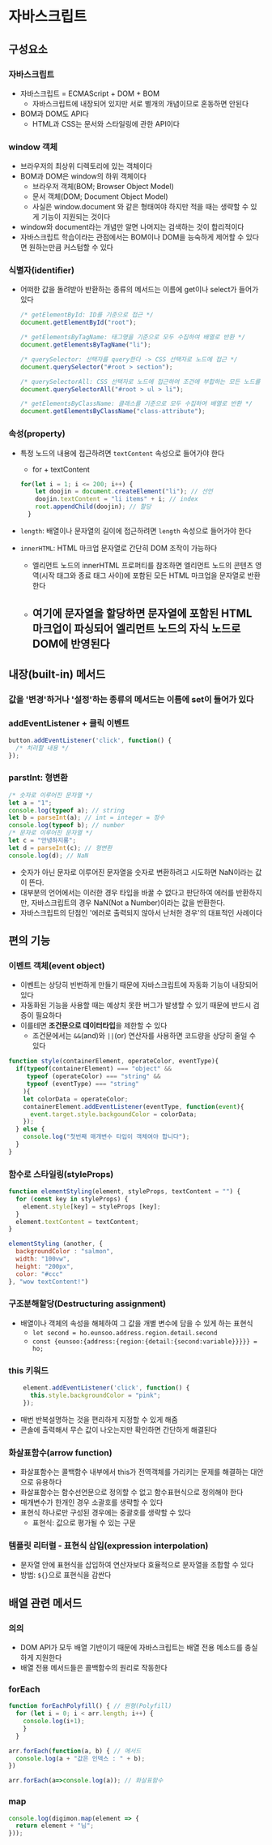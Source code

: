 # 자바스크립트 
## 구성요소
### 자바스크립트
- 자바스크립트 = ECMAScript + DOM + BOM
    - 자바스크립트에 내장되어 있지만 서로 별개의 개념이므로 혼동하면 안된다
- BOM과 DOM도 API다
    - HTML과 CSS는 문서와 스타일링에 관한 API이다

### window 객체
- 브라우저의 최상위 디렉토리에 있는 객체이다
- BOM과 DOM은 window의 하위 객체이다
    - 브라우저 객체(BOM; Browser Object Model)
    - 문서 객체(DOM; Document Object Model)
    - 사실은 window.document 와 같은 형태여야 하지만 적을 때는 생략할 수 있게 기능이 지원되는 것이다
- window와 document라는 개념만 알면 나머지는 검색하는 것이 합리적이다
- 자바스크립트 학습이라는 관점에서는 BOM이나 DOM을 능숙하게 제어할 수 있다면 원하는만큼 커스텀할 수 있다

### 식별자(identifier)
- 어떠한 값을 돌려받아 반환하는 종류의 메서드는 이름에 get이나 select가 들어가 있다
  ``` javascript
  /* getElementById: ID를 기준으로 접근 */
  document.getElementById("root");

  /* getElementsByTagName: 태그명을 기준으로 모두 수집하여 배열로 반환 */
  document.getElementsByTagName("li");

  /* querySelector: 선택자를 query한다 -> CSS 선택자로 노드에 접근 */
  document.querySelector("#root > section");

  /* querySelectorAll: CSS 선택자로 노드에 접근하여 조건에 부합하는 모든 노드를 반환 */
  document.querySelectorAll("#root > ul > li");

  /* getElementsByClassName: 클래스를 기준으로 모두 수집하여 배열로 반환 */
  document.getElementsByClassName("class-attribute");
  ```

### 속성(property)
- 특정 노드의 내용에 접근하려면 `textContent` 속성으로 들어가야 한다
  - for + textContent
  ```javascript
  for(let i = 1; i <= 200; i++) {
      let doojin = document.createElement("li"); // 선언
      doojin.textContent = "li items" + i; // index
      root.appendChild(doojin); // 할당
    }
  ```
- `length`: 배열이나 문자열의 길이에 접근하려면 `length` 속성으로 들어가야 한다

- `innerHTML`: HTML 마크업 문자열로 간단히 DOM 조작이 가능하다
  - 엘리먼트 노드의 innerHTML 프로퍼티를 참조하면 엘리먼트 노드의 콘텐츠 영역(시작 태그와 종료 태그 사이)에 포함된 모든 HTML 마크업을 문자열로 반환한다
  - 여기에 문자열을 할당하면 문자열에 포함된 HTML 마크업이 파싱되어 엘리먼트 노드의 자식 노드로 DOM에 반영된다
    - 

## 내장(built-in) 메서드
### 값을 '변경'하거나 '설정'하는 종류의 메서드는 이름에 set이 들어가 있다

### addEventListener + 클릭 이벤트
```javascript
button.addEventListener('click', function() {
  /* 처리할 내용 */
});
```
### parstInt: 형변환
```javascript
/* 숫자로 이루어진 문자열 */
let a = "1";
console.log(typeof a); // string
let b = parseInt(a); // int = integer = 정수
console.log(typeof b); // number
/* 문자로 이루어진 문자열 */
let c = "안녕하지롱";
let d = parseInt(c); // 형변환
console.log(d); // NaN
```
- 숫자가 아닌 문자로 이루어진 문자열을 숫자로 변환하려고 시도하면 NaN이라는 값이 뜬다. 
- 대부분의 언어에서는 이러한 경우 타입을 바꿀 수 없다고 판단하여 에러를 반환하지만, 자바스크립트의 경우 NaN(Not a Number)이라는 값을 반환한다. 
- 자바스크립트의 단점인 '에러로 출력되지 않아서 난처한 경우'의 대표적인 사례이다

## 편의 기능
### 이벤트 객체(event object)
- 이벤트는 상당히 빈번하게 만들기 때문에 자바스크립트에 자동화 기능이 내장되어 있다
- 자동화된 기능을 사용할 때는 예상치 못한 버그가 발생할 수 있기 때문에 반드시 검증이 필요하다
- 이를테면 **조건문으로 데이터타입**을 제한할 수 있다
  - 조건문에서는 `&&`(and)와 `||`(or) 연산자를 사용하면 코드량을 상당히 줄일 수 있다
```javascript
function style(containerElement, operateColor, eventType){
  if(typeof(containerElement) === "object" && 
     typeof (operateColor) === "string" &&
     typeof (eventType) === "string"
    ){
    let colorData = operateColor;
    containerElement.addEventListener(eventType, function(event){
      event.target.style.backgoundColor = colorData;
    });
  } else {
    console.log("첫번째 매개변수 타입이 객체여야 합니다");
  }
}
```

### 함수로 스타일링(styleProps)
```javascript
function elementStyling(element, styleProps, textContent = "") {
  for (const key in styleProps) { 
    element.style[key] = styleProps [key]; 
  } 
  element.textContent = textContent;
}

elementStyling (another, { 
  backgroundColor : "salmon", 
  width: "100vw", 
  height: "200px", 
  color: "#ccc" 
}, "wow textContent!")
```

### 구조분해할당(Destructuring assignment)
- 배열이나 객체의 속성을 해체하여 그 값을 개별 변수에 담을 수 있게 하는 표현식
  - `let second = ho.eunsoo.address.region.detail.second`
  - `const {eunsoo:{address:{region:{detail:{second:variable}}}}} = ho;`

### this 키워드
```javascript
    element.addEventListener('click', function() {
      this.style.backgroundColor = "pink";
    });
```
- 매번 반복설명하는 것을 편리하게 지정할 수 있게 해줌
- 콘솔에 출력해서 무슨 값이 나오는지만 확인하면 간단하게 해결된다

### 화살표함수(arrow function)
- 화살표함수는 콜백함수 내부에서 this가 전역객체를 가리키는 문제를 해결하는 대안으로 유용하다
- 화살표함수는 함수선언문으로 정의할 수 없고 함수표현식으로 정의해야 한다
- 매개변수가 한개인 경우 소괄호를 생략할 수 있다
- 표현식 하나로만 구성된 경우에는 중괄호를 생략할 수 있다
  - 표현식: 값으로 평가될 수 있는 구문


### 템플릿 리터럴 - 표현식 삽입(expression interpolation)
- 문자열 안에 표현식을 삽입하여 연산자보다 효율적으로 문자열을 조합할 수 있다
- 방법: `${}`으로 표현식을 감싼다

## 배열 관련 메서드
### 의의
- DOM API가 모두 배열 기반이기 때문에 자바스크립트는 배열 전용 메소드를 충실하게 지원한다
- 배열 전용 메서드들은 콜백함수의 원리로 작동한다

### forEach
```javascript
function forEachPolyfill() { // 원형(Polyfill)
  for (let i = 0; i < arr.length; i++) {
    console.log(i+1);
    }
  }

arr.forEach(function(a, b) { // 메서드
  console.log(a + "값은 인덱스 : " + b);
})

arr.forEach(a=>console.log(a)); // 화살표함수
```

### map
```javascript
console.log(digimon.map(element => {
  return element + "님";
}));
```
